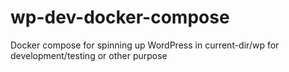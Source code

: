 # wp-dev-docker-compose
Docker compose for spinning up WordPress in current-dir/wp for development/testing or other purpose
